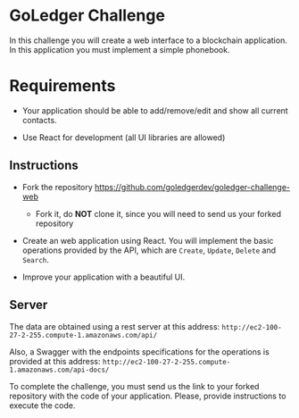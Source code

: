 # GoLedger Challenge

In this challenge you will create a web interface to a blockchain application. 
In this application you must implement a simple phonebook.

# Requirements

- Your application should be able to add/remove/edit and show all current contacts.

- Use React for development (all UI libraries are allowed)

## Instructions

- Fork the repository https://github.com/goledgerdev/goledger-challenge-web

  - Fork it, do **NOT** clone it, since you will need to send us your forked repository

- Create an web application using React. You will implement the basic operations provided by the API, which are `Create`, `Update`, `Delete` and `Search`.

- Improve your application with a beautiful UI.

## Server

The data are obtained using a rest server at this address: `http://ec2-100-27-2-255.compute-1.amazonaws.com/api/`

Also, a Swagger with the endpoints specifications for the operations is provided at this address: `http://ec2-100-27-2-255.compute-1.amazonaws.com/api-docs/`

To complete the challenge, you must send us the link to your forked repository with the code of your application. Please, provide instructions to execute the code.
